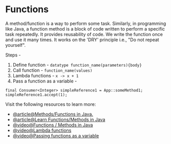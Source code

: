 # Functions

A method/function is a way to perform some task. Similarly, in programming like Java, a function method is a block of code written to perform a specific task repeatedly. It provides reusability of code. We write the function once and use it many times. It works on the 'DRY' principle i.e., "Do not repeat yourself".

Steps -

1. Define function - `datatype function_name(parameters){body}`
2. Call function - `function_name(values)`
3. Lambda functions - `x -> x + 1`
4. Pass a function as a variable -
```
final Consumer<Integer> simpleReference1 = App::someMethod1;  
simpleReference1.accept(1);
```

Visit the following resources to learn more:

- [@article@Methods/Functions in Java.](https://www.javatpoint.com/method-in-java)
- [@article@Learn Functions/Methods in Java](https://www.w3schools.com/java/java_methods.asp)
- [@video@Functions / Methods in Java](https://www.youtube.com/watch?v=vvanI8NRlSI)
- [@video@Lambda functions](https://www.w3schools.com/java/java_lambda.asp)
- [@video@Passing functions as a variable](https://northcoder.com/post/passing-java-functions-in-variables/)
